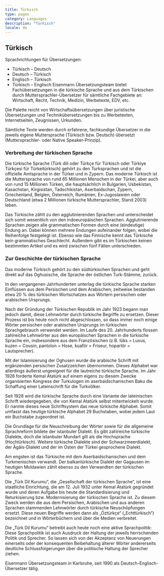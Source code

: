 ```yaml
---
title: Türkisch
type: pages
category: Languages
description: "Türkisch"
locale: de
---
```


## Türkisch

Sprachrichtungen für Übersetzungen:
- Türkisch – Deutsch
- Deutsch – Türkisch
- Englisch – Türkisch
- Türkisch – Englisch
Eisenmann Übersetzungsteam bietet Fachübersetzungen in die türkische Sprache und aus dem Türkischen durch Muttersprachler-Übersetzer für sämtliche Fachgebiete an: Wirtschaft, Recht, Technik, Medizin, Werbetexte, EDV, etc.

Die Palette reicht von Wirtschaftsübersetzungen über juristische Übersetzungen und Technikübersetzungen bis zu Werbetexten, Internetseiten, Zeugnissen, Urkunden.

Sämtliche Texte werden durch erfahrene, fachkundige Übersetzer in die jeweils eigene Muttersprache (Türkisch bzw. Deutsch) übersetzt (Muttersprachler- oder Native Speaker-Prinzip).

### Verbreitung der türkischen Sprache
Die türkische Sprache (Türk dili oder Türkçe für Türkisch oder Türkiye Türkçesi für Türkeitürkisch) gehört zu den Turksprachen und ist die offizielle Amtsprache in der Türkei und in Zypern. Das moderne Türkisch ist die Muttersprache von rund 65 Millionen Menschen in der Türkei, aber auch von rund 15 Millionen Türken, die hauptsächlich in Bulgarien, Usbekistan, Kasachstan, Kirgisistan, Tadschikistan, Aserbaidschan, Zypern, Griechenland, Belgien, Österreich, Rumänien, Ex-Jugoslawien oder Deutschland (etwa 2 Millionen türkische Muttersprachler, Stand 2003) leben.

Das Türkische zählt zu den agglutinierenden Sprachen und unterscheidet sich somit wesentlich von den indoeuropäischen Sprachen. Agglutinierende Sprachen zeigen alle grammatischen Formen durch eine (eindeutige) Endung an. Dabei können mehrere Endungen aufeinander folgen, wobei die Reihenfolge festgelegt ist. Ebenso wie das Finnische kennt das Türkische kein grammatisches Geschlecht. Außerdem gibt es im Türkischen keinen bestimmten Artikel und es wird zwischen fünf Fällen unterschieden.

### Zur Geschichte der türkischen Sprache
Das moderne Türkisch gehört zu den südtürkischen Sprachen und geht direkt auf das Oghusische, die Sprache der östlichen Turk-Stämme, zurück.

In den vergangenen Jahrhunderten unterlag die türkische Sprache starken Einflüssen aus dem Persischen und dem Arabischen; zeitweise bestanden etwa 20 % des türkischen Wortschatzes aus Wörtern persischen oder arabischen Ursprungs.

Nach der Gründung der Türkischen Republik im Jahr 1923 begann man jedoch damit, diese Lehnwörter durch türkische Begriffe zu ersetzen. Dieser Prozess ist bis heute noch nicht abgeschlossen, so dass immer noch einige Wörter persischen oder arabischen Ursprungs im türkischen Sprachgebrauch verwendet werden. Im Laufe des 20. Jahrhunderts flossen zahlreiche Lehnwörter aus den europäischen Sprachen in die türkische Sprache ein, insbesondere aus dem Französischen (z.B. lüks = Luxus, kuzen = Cousin, pantolon = Hose, kuaför = Friseur, hoparlör = Lautsprecher).

Mit der Islamisierung der Oghusen wurde die arabische Schrift mit ergänzenden persischen Zusatzzeichen übernommen. Dieses Alphabet war allerdings äußerst ungeeignet für die lautreiche türkische Sprache. Im Jahr 1926 forderte Kemal Atatürk auf einem eigens zu diesem Zwecke organisierten Kongress der Turkulogen im aserbaidschanischen Baku die Schaffung einer Lateinschrift für die Turkvölker.

Seit 1928 wird die türkische Sprache durch eine Variante der lateinischen Schrift wiedergegeben, die von Kemal Atatürk selbst mitentwickelt wurde. Er nannte dieses neue Schriftsystem das neue türkische Alphabet. Somit umfasst das heutige türkische Alphabet 29 Buchstaben, wobei jedem Laut ein Buchstabe zugeordnet ist.

Die Grundlage für die Neuschreibung der Wörter sowie für die allgemeine Sprachreform bildete der istanbuler Dialekt. Es gibt zahlreiche türkische Dialekte, doch die istanbuler Mundart gilt als die Hochsprache (Hochtürkisch). Weitere türkische Dialekte sind der Schwarzmeerdialekt, der Ägäis-Dialekt und der im Osten der Türkei gesprochene Dialekt.

Am engsten ist das Türkische mit dem Aserbaidschanischen und dem Turkmenischen verwandt. Der balkantürkische Dialekt der Gagausen im heutigen Moldawien zählt ebenso zu den Verwandten der türkischen Sprache.

Die „Türk Dil Kurumu“, die „Gesellschaft der türkischen Sprache“, ist eine staatliche Einrichtung, die am 12. Juli 1932 unter Kemal Atatürk gegründet wurde und deren Aufgabe bis heute die Standardisierung und Returkisierung bzw. Modernisierung der türkischen Sprache ist. Zu diesem Zweck werden die aus dem Persischen, Arabischen und aus anderen Sprachen stammenden Lehnwörter durch türkische Neuschöpfungen ersetzt. Diese neuen Begriffe werden dann als „Öztürkçe“ („Echttürkisch“) bezeichnet und in Wörterbüchern und über die Medien verbreitet.

Die „Türk Dil Kurumu“ betreibt auch heute noch eine aktive Sprachpolitik: Diese Sprachpolitik ist auch Ausdruck der Haltung der jeweils herrschenden Politik und Sprecher. So lassen sich von der Akzeptanz von Neuerungen einerseits oder der konsequenten Beibehaltung älterer Wörter andererseits deutliche Schlussfolgerungen über die politische Haltung der Sprecher ziehen.

 

Eisenmann Übersetzungsteam in Karlsruhe, seit 1990 als Deutsch-Englisch-Übersetzer tätig.